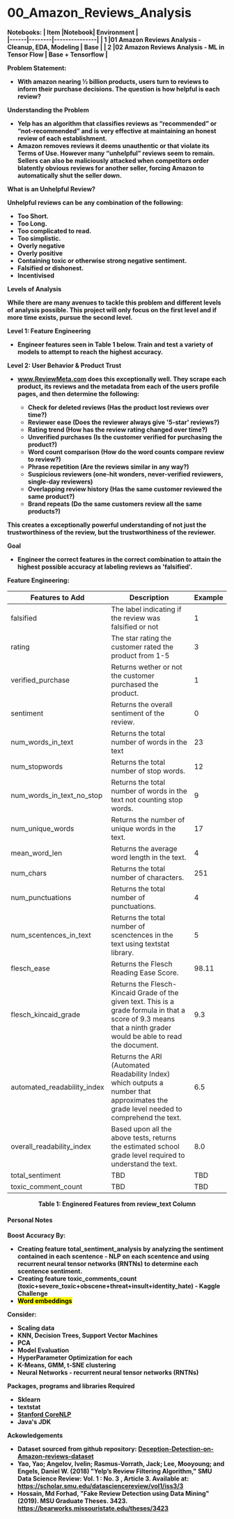 # 00_Amazon_Reviews_Analysis

<b>Notebooks:<b>
| Item |Notebook|  Environment  |    
|------|--------|---------------|
| 1    |01 Amazon Reviews Analysis - Cleanup, EDA, Modeling | Base |
| 2    |02 Amazon Reviews Analysis - ML in Tensor Flow | Base + Tensorflow |

<b>Problem Statement:<b>
- With amazon nearing ½ billion products, users turn to reviews to inform their purchase decisions. The question is how helpful is each review?
    

<b>Understanding the Problem<b>
- Yelp has an algorithm that classifies reviews as “recommended” or “not-recommended” and is very effective at maintaining an honest review of each establishment.
- Amazon removes reviews it deems unauthentic or that violate its Terms of Use. However many “unhelpful” reviews seem to remain. Sellers can also be maliciously attacked when competitors order blatently obvious reviews for another seller, forcing Amazon to automatically shut the seller down.
    

<b>What is an Unhelpful Review?<b>

Unhelpful reviews can be any combination of the following:
- Too Short.
- Too Long.
- Too complicated to read.
- Too simplistic.
- Overly negative
- Overly positive
- Containing toxic or otherwise strong negative sentiment.
- Falsified or dishonest.
- Incentivised
    
    
<b>Levels of Analysis<b>
    
While there are many avenues to tackle this problem and different levels of analysis possible. This project will only focus on the first level and if more time exists, pursue the second level.
    
Level 1: Feature Engineering
- Engineer features seen in Table 1 below. Train and test a variety of models to attempt to reach the highest accuracy.
    
Level 2: User Behavior & Product Trust
- www.ReviewMeta.com does this exceptionally well. They scrape each product, its reviews and the metadata from each of the users profile pages, and then determine the following:
    
    - Check for deleted reviews  (Has the product lost reviews over time?)
    - Reviewer ease (Does the reviewer always give '5-star' reviews?)
    - Rating trend (How has the review rating changed over time?)
    - Unverified purchases (Is the customer verified for purchasing the product?)
    - Word count comparison (How do the word counts compare review to review?)
    - Phrase repetition (Are the reviews similar in any way?)
    - Suspicious reviewers (one-hit wonders, never-verified reviewers, single-day reviewers)
    - Overlapping review history (Has the same customer reviewed the same product?)
    - Brand repeats (Do the same customers review all the same products?)
    
This creates a exceptionally powerful understanding of not just the trustworthiness of the review, but the trustworthiness of the reviewer.
    
    
<b>Goal<b>

- Engineer the correct features in the correct combination to attain the highest possible accuracy at labeling reviews as 'falsified'.
    
    
<b>Feature Engineering:<b>

Features to Add | Description | Example
------------- | ------------- | -------------
falsified | The label indicating if the review was falsified or not | 1
rating | The star rating the customer rated the product from 1-5 | 3
verified_purchase | Returns wether or not the customer purchased the product. | 1
sentiment | Returns the overall sentiment of the review. | 0
num_words_in_text | Returns the total number of words in the text | 23
num_stopwords| Returns the total number of stop words. | 12
num_words_in_text_no_stop | Returns the total number of words in the text not counting stop words. | 9
num_unique_words | Returns the number of unique words in the text. | 17
mean_word_len| Returns the average word length in the text. | 4
num_chars| Returns the total number of characters. | 251
num_punctuations| Returns the total number of punctuations. | 4
num_scentences_in_text | Returns the total number of scenctences in the text using textstat library. | 5
flesch_ease| Returns the Flesch Reading Ease Score. | 98.11
flesch_kincaid_grade | Returns the Flesch-Kincaid Grade of the given text. This is a grade formula in that a score of 9.3 means that a ninth grader would be able to read the document. | 9.3
automated_readability_index | Returns the ARI (Automated Readability Index) which outputs a number that approximates the grade level needed to comprehend the text. | 6.5
overall_readability_index| Based upon all the above tests, returns the estimated school grade level required to understand the text. | 8.0
total_sentiment | TBD | TBD
toxic_comment_count | TBD | TBD
    

<b><center>Table 1: Enginered Features from review_text Column</center><b>

#### Personal Notes

Boost Accuracy By:
- Creating feature total_sentiment_analysis by analyzing the sentiment contained in each scentence - NLP on each scentence and using recurrent neural tensor networks (RNTNs) to determine each scentence sentiment.
- Creating feature toxic_comments_count (toxic+severe_toxic+obscene+threat+insult+identity_hate) - Kaggle Challenge
- <mark>Word embeddings <mark>

Consider:
- Scaling data
- KNN, Decision Trees, Support Vector Machines
- PCA
- Model Evaluation
- HyperParameter Optimization for each
- K-Means, GMM, t-SNE clustering
- Neural Networks - recurrent neural tensor networks (RNTNs)
   
    
<b>Packages, programs and libraries Required<b>
- Sklearn
- textstat
- [Stanford CoreNLP](https://stanfordnlp.github.io/CoreNLP/index.html)
- Java's JDK
    
    
<b>Ackowledgements<b>
- Dataset sourced from github repository: [Deception-Detection-on-Amazon-reviews-dataset](https://github.com/aayush210789/Deception-Detection-on-Amazon-reviews-dataset)
- Yao, Yao; Angelov, Ivelin; Rasmus-Vorrath, Jack; Lee, Mooyoung; and Engels, Daniel W. (2018) "Yelp’s Review Filtering Algorithm,"
SMU Data Science Review: Vol. 1 : No. 3 , Article 3.
Available at: https://scholar.smu.edu/datasciencereview/vol1/iss3/3
- Hossain, Md Forhad, "Fake Review Detection using Data Mining" (2019). MSU Graduate Theses. 3423.
https://bearworks.missouristate.edu/theses/3423